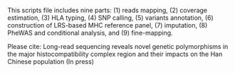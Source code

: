 This scripts file includes nine parts: (1) reads mapping, (2) coverage estimation, (3) HLA typing, (4) SNP calling, (5) variants annotation, (6) construction of LRS-based MHC reference panel, (7) imputation, (8) PheWAS and conditional analysis, and (9) fine-mapping.

Please cite: Long-read sequencing reveals novel genetic polymorphisms in the major histocompatibility complex region and their impacts on the Han Chinese population (In press)
